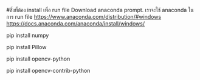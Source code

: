 #สิ่งที่ต้อง install เพื่อ run file
Download anaconda prompt. เราจะใช้ anaconda ในการ run file
https://www.anaconda.com/distribution/#windows
https://docs.anaconda.com/anaconda/install/windows/

pip install numpy

pip install Pillow

pip install opencv-python

pip install opencv-contrib-python
